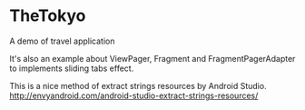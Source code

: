 # TheTokyo
A demo of travel application

It's also an example about ViewPager, Fragment and FragmentPagerAdapter to implements sliding tabs effect.

This is a nice method of extract strings resources by Android Studio.
http://envyandroid.com/android-studio-extract-strings-resources/
